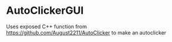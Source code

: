 # AutoClickerGUI
Uses exposed C++ function from https://github.com/August2211/AutoClicker to make an autoclicker
